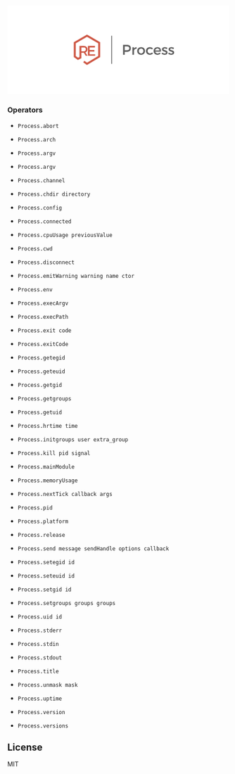 ![reason-process](./../assets/reason-process.png)

### Operators

+ `Process.abort`

+ `Process.arch`

+ `Process.argv`

+ `Process.argv`

+ `Process.channel`

+ `Process.chdir directory`

+ `Process.config`

+ `Process.connected`

+ `Process.cpuUsage previousValue`

+ `Process.cwd`

+ `Process.disconnect`

+ `Process.emitWarning warning name ctor`

+ `Process.env`

+ `Process.execArgv`

+ `Process.execPath`

+ `Process.exit code`

+ `Process.exitCode`

+ `Process.getegid`

+ `Process.geteuid`

+ `Process.getgid`

+ `Process.getgroups`

+ `Process.getuid`

+ `Process.hrtime time`

+ `Process.initgroups user extra_group`

+ `Process.kill pid signal`

+ `Process.mainModule`

+ `Process.memoryUsage`

+ `Process.nextTick callback args`

+ `Process.pid`

+ `Process.platform`

+ `Process.release`

+ `Process.send message sendHandle options callback`

+ `Process.setegid id`

+ `Process.seteuid id`

+ `Process.setgid id`

+ `Process.setgroups groups groups`

+ `Process.uid id`

+ `Process.stderr`

+ `Process.stdin`

+ `Process.stdout`

+ `Process.title`

+ `Process.unmask mask`

+ `Process.uptime`

+ `Process.version`

+ `Process.versions`

## License
MIT